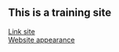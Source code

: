 ## This is a training site
[Link site](https://volvad.github.io/site/) <br>
[Website appearance](img/hello.png)
